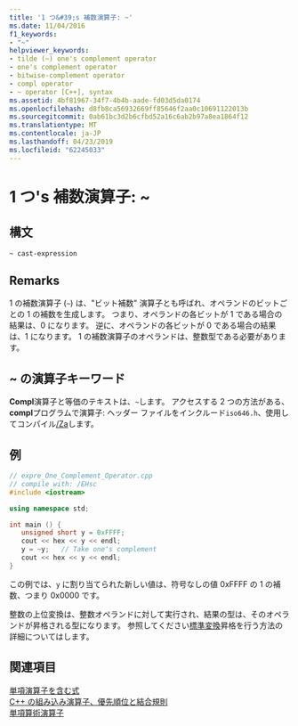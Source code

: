 ```yaml
---
title: '1 つ&#39;s 補数演算子: ~'
ms.date: 11/04/2016
f1_keywords:
- "~"
helpviewer_keywords:
- tilde (~) one's complement operator
- one's complement operator
- bitwise-complement operator
- compl operator
- ~ operator [C++], syntax
ms.assetid: 4bf81967-34f7-4b4b-aade-fd03d5da0174
ms.openlocfilehash: d8fb8ca56932669ff85646f2aa0c10691122013b
ms.sourcegitcommit: 0ab61bc3d2b6cfbd52a16c6ab2b97a8ea1864f12
ms.translationtype: MT
ms.contentlocale: ja-JP
ms.lasthandoff: 04/23/2019
ms.locfileid: "62245033"
---
```

# <a name="one39s-complement-operator-"></a>1 つ&#39;s 補数演算子: ~

## <a name="syntax"></a>構文

```
~ cast-expression
```

## <a name="remarks"></a>Remarks

1 の補数演算子 (`~`) は、"ビット補数" 演算子とも呼ばれ、オペランドのビットごとの 1 の補数を生成します。 つまり、オペランドの各ビットが 1 である場合の結果は、0 になります。 逆に、オペランドの各ビットが 0 である場合の結果は、1 になります。 1 の補数演算子のオペランドは、整数型である必要があります。

## <a name="operator-keyword-for-"></a>~ の演算子キーワード

**Compl**演算子と等価のテキストは、`~`します。 アクセスする 2 つの方法がある、 **compl**プログラムで演算子: ヘッダー ファイルをインクルード`iso646.h`、使用してコンパイル[/Za](../build/reference/za-ze-disable-language-extensions.md)します。

## <a name="example"></a>例

```cpp
// expre_One_Complement_Operator.cpp
// compile with: /EHsc
#include <iostream>

using namespace std;

int main () {
   unsigned short y = 0xFFFF;
   cout << hex << y << endl;
   y = ~y;   // Take one's complement
   cout << hex << y << endl;
}
```

この例では、`y` に割り当てられた新しい値は、符号なしの値 0xFFFF の 1 の補数、つまり 0x0000 です。

整数の上位変換は、整数オペランドに対して実行され、結果の型は、そのオペランドが昇格される型になります。 参照してください[標準変換](standard-conversions.md)昇格を行う方法の詳細についてはします。

## <a name="see-also"></a>関連項目

[単項演算子を含む式](../cpp/expressions-with-unary-operators.md)<br/>
[C++ の組み込み演算子、優先順位と結合規則](../cpp/cpp-built-in-operators-precedence-and-associativity.md)<br/>
[単項算術演算子](../c-language/unary-arithmetic-operators.md)